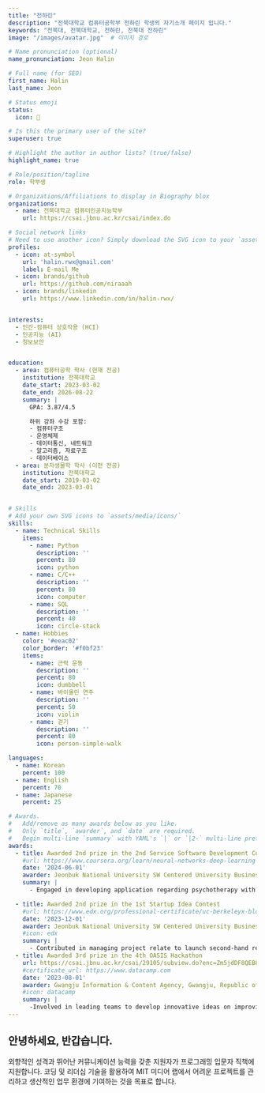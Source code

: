 ```yaml
---
title: "전하린"
description: "전북대학교 컴퓨터공학부 전하린 학생의 자기소개 페이지 입니다."
keywords: "전북대, 전북대학교, 전하린, 전북대 전하린"
image: "/images/avatar.jpg"  # 이미지 경로

# Name pronunciation (optional)
name_pronunciation: Jeon Halin

# Full name (for SEO)
first_name: Halin
last_name: Jeon

# Status emoji
status:
  icon: 🐰

# Is this the primary user of the site?
superuser: true

# Highlight the author in author lists? (true/false)
highlight_name: true

# Role/position/tagline
role: 학부생

# Organizations/Affiliations to display in Biography blox
organizations:
  - name: 전북대학교 컴퓨터인공지능학부
    url: https://csai.jbnu.ac.kr/csai/index.do

# Social network links
# Need to use another icon? Simply download the SVG icon to your `assets/media/icons/` folder.
profiles:
  - icon: at-symbol
    url: 'halin.rwx@gmail.com'
    label: E-mail Me
  - icon: brands/github
    url: https://github.com/niraaah
  - icon: brands/linkedin
    url: https://www.linkedin.com/in/halin-rwx/


interests:
  - 인간-컴퓨터 상호작용 (HCI)
  - 인공지능 (AI)
  - 정보보안


education:
  - area: 컴퓨터공학 학사 (현재 전공)
    institution: 전북대학교
    date_start: 2023-03-02
    date_end: 2026-08-22
    summary: |
      GPA: 3.87/4.5

      하위 강좌 수강 포함:
      - 컴퓨터구조
      - 운영체제
      - 데이터통신, 네트워크
      - 알고리즘, 자료구조
      - 데이터베이스
  - area: 분자생물학 학사 (이전 전공)
    institution: 전북대학교
    date_start: 2019-03-02
    date_end: 2023-03-01


# Skills
# Add your own SVG icons to `assets/media/icons/`
skills:
  - name: Technical Skills
    items:
      - name: Python
        description: ''
        percent: 80
        icon: python
      - name: C/C++
        description: ''
        percent: 80
        icon: computer
      - name: SQL
        description: ''
        percent: 40
        icon: circle-stack
  - name: Hobbies
    color: '#eeac02'
    color_border: '#f0bf23'
    items:
      - name: 근력 운동
        description: ''
        percent: 80
        icon: dumbbell
      - name: 바이올린 연주
        description: ''
        percent: 50
        icon: violin
      - name: 걷기
        description: ''
        percent: 80
        icon: person-simple-walk

languages:
  - name: Korean
    percent: 100
  - name: English
    percent: 70
  - name: Japanese
    percent: 25

# Awards.
#   Add/remove as many awards below as you like.
#   Only `title`, `awarder`, and `date` are required.
#   Begin multi-line `summary` with YAML's `|` or `|2-` multi-line prefix and indent 2 spaces below.
awards:
  - title: Awarded 2nd prize in the 2nd Service Software Development Contest For Generative A.I.
    #url: https://www.coursera.org/learn/neural-networks-deep-learning
    date: '2024-06-01'
    awarder: Jeonbuk National University SW Centered University Business Group, Jeonju, Republic of Korea
    summary: |
      - Engaged in developing application regarding psychotherapy with gen AI.

  - title: Awarded 2nd prize in the 1st Startup Idea Contest
    #url: https://www.edx.org/professional-certificate/uc-berkeleyx-blockchain-fundamentals
    date: '2023-12-01'
    awarder: Jeonbuk National University SW Centered University Business Group, Jeonju, Republic of Korea
    #icon: edx
    summary: |
      - Contributed in managing project relate to launch second-hand resale platform.
  - title: Awarded 3rd prize in the 4th OASIS Hackathon
    url: https://csai.jbnu.ac.kr/csai/29105/subview.do?enc=Zm5jdDF8QEB8JTJGYmJzJTJGY3NhaSUyRjQ5MjclMkYzMTI0ODklMkZhcnRjbFZpZXcuZG8lM0ZwYWdlJTNEMiUyNnNyY2hDb2x1bW4lM0QlMjZzcmNoV3JkJTNEJTI2YmJzQ2xTZXElM0QlMjZiYnNPcGVuV3JkU2VxJTNEJTI2cmdzQmduZGVTdHIlM0QlMjZyZ3NFbmRkZVN0ciUzRCUyNmlzVmlld01pbmUlM0RmYWxzZSUyNnBhc3N3b3JkJTNEJTI2
    #certificate_url: https://www.datacamp.com
    date: '2023-08-01'
    awarder: Gwangju Information & Content Agency, Gwangju, Republic of Korea
    #icon: datacamp
    summary: |
      -Involved in leading teams to develop innovative ideas on improving local tourism industry.
---
```


## 안녕하세요, 반갑습니다.

외향적인 성격과 뛰어난 커뮤니케이션 능력을 갖춘 지원자가 프로그래밍 입문자 직책에 지원합니다. 코딩 및 리더십 기술을 활용하여 MIT 미디어 랩에서 어려운 프로젝트를 관리하고 생산적인 업무 환경에 기여하는 것을 목표로 합니다.